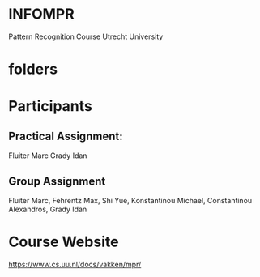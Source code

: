 # INFOMPR
 Pattern Recognition Course Utrecht University

# folders 

# Participants
## Practical Assignment:
Fluiter Marc
Grady Idan
## Group Assignment
Fluiter Marc,
Fehrentz Max,
Shi Yue,
Konstantinou Michael,
Constantinou Alexandros,
Grady Idan

# Course Website
https://www.cs.uu.nl/docs/vakken/mpr/
